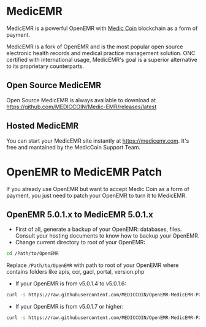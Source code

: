# MedicEMR

MedicEMR is a powerful OpenEMR with [Medic Coin](https://mediccoin.com) blockchain as a form of payment.

MedicEMR is a fork of OpenEMR and is the most popular open source electronic health records and medical practice management solution. ONC certified with international usage, MedicEMR's goal is a superior alternative to its proprietary counterparts.

## Open Source MedicEMR

Open Source MedicEMR is always available to download at https://github.com/MEDICCOIN/Medic-EMR/releases/latest

## Hosted MedicEMR

You can start your MedicEMR site instantly at https://medicemr.com. It's free and mantained by the MedicCoin Support Team.

# OpenEMR to MedicEMR Patch

If you already use OpenEMR but want to accept Medic Coin as a form of payment, you just need to patch your OpenEMR to turn it to MedicEMR.

## OpenEMR 5.0.1.x to MedicEMR 5.0.1.x

* First of all, generate a backup of your OpenEMR: databases, files. Consult your hosting documents to know how to backup your OpenEMR.
* Change current directory to root of your OpenEMR:
```sh
cd /Path/to/OpenEMR
```
Replace `/Path/to/OpenEMR` with path to root of your OpenEMR where contains folders like apis, ccr, gacl, portal, version.php
* If your OpenEMR is from v5.0.1.4 to v5.0.1.6:
```sh
curl -s https://raw.githubusercontent.com/MEDICCOIN/OpenEMR-MedicEMR-Patch/master/openemr-v5.0.1-medicemr-v5.0.1.patch | patch -p2
```
* If your OpenEMR is from v5.0.1.7 or higher:
```sh
curl -s https://raw.githubusercontent.com/MEDICCOIN/OpenEMR-MedicEMR-Patch/master/openemr-v5.0.1.7-medicemr-v5.0.1.7.patch | patch -p2
```
